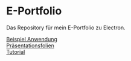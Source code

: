 # E-Portfolio

Das Repository für mein E-Portfolio zu Electron.

[Beispiel Anwendung](https://github.com/swip3798/E-Portfolio-Electron/tree/master/timer)  
[Präsentationsfolien](https://github.com/swip3798/E-Portfolio-Electron/raw/master/slides.pptx)  
[Tutorial](tutorial/tutorial.md)